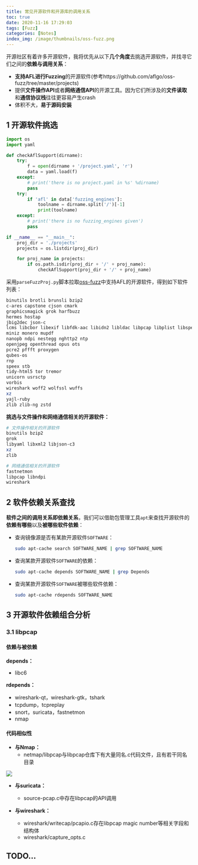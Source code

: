 ```yaml
---
title: 常见开源软件和开源库的调用关系
toc: true
date: 2020-11-16 17:29:03
tags: [Fuzz]
categories: [Notes]
index_img: /image/thumbnails/oss-fuzz.png
---
```


开源社区有着许多开源软件，我将优先从以下**几个角度**去挑选开源软件，并找寻它们之间的**依赖与调用关系**：

<!--more-->

- **支持AFL进行Fuzzing**的开源软件(参考https://github.com/aflgo/oss-fuzz/tree/master/projects)
- 提供**文件操作API**或者**网络通信API**的开源工具。因为它们所涉及的**文件读取**和**通信协议栈**往往更容易产生crash
- 体积不大，**易于源码安装**

## 1 开源软件挑选

```python
import os
import yaml

def checkAflSupport(dirname):
    try:
        f = open(dirname + '/project.yaml', 'r')
        data = yaml.load(f)
    except:
        # print('there is no project.yaml in %s' %dirname)
        pass
    try:
        if 'afl' in data['fuzzing_engines']:
            toolname = dirname.split('/')[-1]
            print(toolname)
    except:
        # print('there is no fuzzing_engines given')
        pass

if __name__ == "__main__":
    proj_dir = './projects'
    projects = os.listdir(proj_dir)

    for proj_name in projects:
        if os.path.isdir(proj_dir + '/' + proj_name):
            checkAflSupport(proj_dir + '/' + proj_name)
```

采用`parseFuzzProj.py`脚本拉取[oss-fuzz](https://github.com/aflgo/oss-fuzz/tree/master/projects)中支持AFL的开源软件，得到如下软件列表：

```bash
binutils brotli brunsli bzip2
c-ares capstone cjson cmark
graphicsmagick grok harfbuzz
hermes hostap
jbig2dec json-c
lcms libcbor libexif libfdk-aac libidn2 libldac libpcap libplist libspectre libtasn1 libteken libwebp libxml2 libyaml libyuv lz4
miniz monero mupdf
nanopb ndpi nestegg nghttp2 ntp
openjpeg openthread opus ots
pcre2 pffft proxygen
qubes-os
rnp
speex stb
tidy-html5 tor tremor
unicorn usrsctp
vorbis
wireshark woff2 wolfssl wuffs
xz
yajl-ruby
zlib zlib-ng zstd
```

**挑选与文件操作和网络通信相关的开源软件：**

```bash
# 文件操作相关的开源软件
binutils bzip2
grok
libyaml libxml2 libjson-c3
xz
zlib

# 网络通信相关的开源软件
fastnetmon
libpcap libndpi 
wireshark
```

## 2 软件依赖关系查找

**软件之间的调用关系即依赖关系**，我们可以借助包管理工具`apt`来查找开源软件的**依赖有哪些**以及**被哪些软件依赖**：

- 查询镜像源是否有某款开源软件`SOFTWARE`：

  ```bash
  sudo apt-cache search SOFTWARE_NAME | grep SOFTWARE_NAME
  ```

- 查询某款开源软件`SOFTWARE`的依赖：

  ```bash
  sudo apt-cache depends SOFTWARE_NAME | grep Depends
  ```

- 查询某款开源软件`SOFTWARE`被哪些软件依赖：

  ```bash
  sudo apt-cache rdepends SOFTWARE_NAME
  ```

## 3 开源软件依赖组合分析

### 3.1 libpcap

#### 依赖与被依赖

**depends：**

- libc6

**rdepends：**

- wireshark-qt，wireshark-gtk，tshark
- tcpdump，tcpreplay
- snort，suricata，fastnetmon
- nmap

#### 代码相似性

- **与Nmap：**
  - netmap/libpcap与libpcap仓库下有大量同名.c代码文件，且有若干同名目录

<img src="https://gitee.com/QGrain/picgo-bed/raw/master/img/20201116221441.png"/>

- **与suricata：**
  - source-pcap.c中存在libpcap的API调用

- **与wireshark：**
  - wireshark/writecap/pcapio.c存在libpcap magic number等相关字段和结构体
  - wireshark/capture_opts.c

## TODO...

